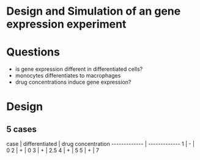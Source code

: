 Design and Simulation of an gene expression experiment
======================================================

# Questions
- is gene expression different in differentiated cells?
- monocytes differentiates to macrophages
- drug concentrations induce gene expression?

# Design

## 5 cases
case | differentiated  | drug concentration 
------------- | ------------- 
1 | - | 0 
2  | + | 0 
3 | + | 2.5 
4 | + | 5 
5 | + | 7 

